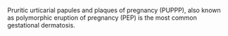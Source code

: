 Pruritic urticarial papules and plaques of pregnancy (PUPPP), also known as polymorphic eruption of pregnancy (PEP) is the most common gestational dermatosis.